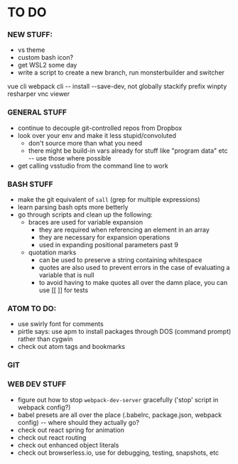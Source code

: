 
# TO DO


### NEW STUFF:
* vs theme
* custom bash icon?
* get WSL2 some day
* write a script to create a new branch, run monsterbuilder and switcher

vue cli
webpack cli -- install --save-dev, not globally
stackify prefix
winpty
resharper
vnc viewer



### GENERAL STUFF
* continue to decouple git-controlled repos from Dropbox
* look over your env and make it less stupid/convoluted
     - don't source more than what you need
     - there might be build-in vars already for stuff like "program data" etc -- use those where possible
 * get calling vsstudio from the command line to work

### BASH STUFF
* make the git equivalent of `sall` (grep for multiple expressions)
* learn parsing bash opts more betterly
* go through scripts and clean up the following:
    * braces are used for variable expansion
        - they are required when referencing an element in an array
        - they are necessary for expansion operations
        - used in expanding positional parameters past 9
    * quotation marks
        - can be used to preserve a string containing whitespace
        - quotes are also used to prevent errors in the case of evaluating a variable that is null
        - to avoid having to make quotes all over the damn place, you can use [[ ]] for tests

### ATOM TO DO:
* use swirly font for comments
* pirtle says: use apm to install packages through DOS (command prompt) rather than cygwin
* check out atom tags and bookmarks

### GIT


### WEB DEV STUFF
* figure out how to stop `webpack-dev-server` gracefully ('stop' script in webpack config?)
* babel presets are all over the place (.babelrc, package.json, webpack config) -- where should they actually go?
* check out react spring for animation
* check out react routing
* check out enhanced object literals
* check out browserless.io, use for debugging, testing, snapshots, etc
